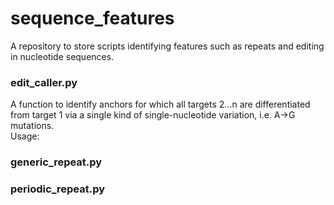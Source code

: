 # sequence_features
A repository to store scripts identifying features such as repeats and editing in nucleotide sequences.

### edit_caller.py
A function to identify anchors for which all targets 2...n are differentiated from target 1 via a single kind of single-nucleotide variation, i.e. A->G mutations. <br> Usage:

### generic_repeat.py

### periodic_repeat.py

